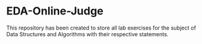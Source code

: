 # EDA-Online-Judge
This repository has been created to store all lab exercises for the subject of Data Structures and Algorithms with their respective statements. 
